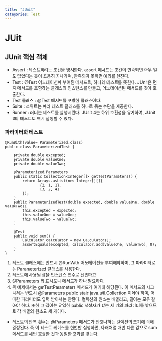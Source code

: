 ```yaml
---
title: "JUnit"
categories: Test
---
```


# JUit

## JUnit 핵심 객체
  - Assert : 테스트하려는 조건을 명시한다. assert 메서드는 조건이 만족되면 아무 일도 없었다는 듯이 조용히 지나가며, 만족되지 못하면 예외를 던진다.
  - Test : @Test 어노테이션이 부여된 메서드로, 하나의 테스트를 뜻한다. JUnit은 먼저 메서드를 포함하는 클래스의 인스턴스를 만들고, 어노테이션된 메서드를 찾아 호출한다.
  - Test 클래스 : @Test 메서드를 포함한 클래스이다.
  - Suite : 스위트는 여러 테스트 클래스를 하나로 묶는 수단을 제공한다.
  - Runner : 러너는 테스트를 실행시킨다. JUnit 4는 하위 호환성을 유지하여, JUnit 3의 테스트도 역시 실행할 수 있다.
  
### 파라미터화 테스트
```
@RunWith(value= Parameterized.class)
public class ParameterizedTest {

    private double excepted;
    private double valueOne;
    private double valueTwo;

    @Parameterized.Parameters
    public static Collection<Integer[]> getTestParameters() {
        return Arrays.asList(new Integer[][]{
                {2, 1, 1},
                {3, 2, 4}
        });
    }
    public ParameterizedTest(double expected, double valueOne, double valueTwo){
        this.excepted = expected;
        this.valueOne = valueOne;
        this.valueTwo = valueTwo;
    }

    @Test
    public void sum() {
        Calculator calculator = new Calculator();
        assertEquals(excepted, calculator.add(valueOne, valueTwo), 0);
    }
}
```
  1. 테스트 클래스에는 반드시 @RunWith 어노테이션을 부여해야하며, 그 파라미터로는 Parameterized 클래스를 사용한다.
  2. 테스트에 사용될 값을 인스턴스 변수로 선언하고
  3. @Parameters 라 표시도니 메서드가 하나 필요하다.
  4. 위 예제에서는 getTestParameters 메서드가 여기에 해당된다. 이 메서드의 시그니쳐는 반드시 @Parameters public staic java.util.Collection 이어야 하며,
    어떠한 파라미터도 입력 받아서는 안된다. 컬렉션의 원소는 배열리고, 길이는 모두 같아야 한다. 또한 그 길이는 유일한 public 생성자가 받는 세 개의 파라미터를 받으므로 
    각 배열의 원소도 세 개이다.
  - 테스트의 반복 횟수는 @Parameters 메서드가 반호나하는 컬렉션의 크기에 의해 결정된다. 즉 이 테스트 케이스를 한번만 실행하면, 아래처럼 매번 다른 값으로 sum 메서드를 세번 호출한 것과 동일한
    효과를 갖는다.
